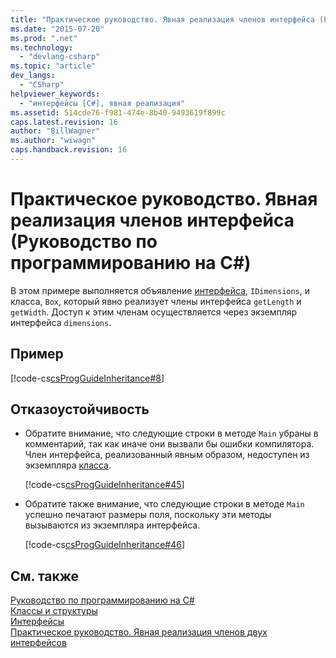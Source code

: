```yaml
---
title: "Практическое руководство. Явная реализация членов интерфейса (Руководство по программированию на C#) | Microsoft Docs"
ms.date: "2015-07-20"
ms.prod: ".net"
ms.technology: 
  - "devlang-csharp"
ms.topic: "article"
dev_langs: 
  - "CSharp"
helpviewer_keywords: 
  - "интерфейсы [C#], явная реализация"
ms.assetid: 514cde76-f981-474e-8b40-9493619f899c
caps.latest.revision: 16
author: "BillWagner"
ms.author: "wiwagn"
caps.handback.revision: 16
---
```

# Практическое руководство. Явная реализация членов интерфейса (Руководство по программированию на C#)
В этом примере выполняется объявление [интерфейса](../../../csharp/language-reference/keywords/interface.md), `IDimensions`, и класса, `Box`, который явно реализует члены интерфейса `getLength` и `getWidth`.  Доступ к этим членам осуществляется через экземпляр интерфейса `dimensions`.  
  
## Пример  
 [!code-cs[csProgGuideInheritance#8](../../../csharp/programming-guide/classes-and-structs/codesnippet/CSharp/how-to-explicitly-implement-interface-members_1.cs)]  
  
## Отказоустойчивость  
  
-   Обратите внимание, что следующие строки в методе `Main` убраны в комментарий, так как иначе они вызвали бы ошибки компилятора.  Член интерфейса, реализованный явным образом, недоступен из экземпляра [класса](../../../csharp/language-reference/keywords/class.md).  
  
     [!code-cs[csProgGuideInheritance#45](../../../csharp/programming-guide/classes-and-structs/codesnippet/CSharp/how-to-explicitly-implement-interface-members_2.cs)]  
  
-   Обратите также внимание, что следующие строки в методе `Main` успешно печатают размеры поля, поскольку эти методы вызываются из экземпляра интерфейса.  
  
     [!code-cs[csProgGuideInheritance#46](../../../csharp/programming-guide/classes-and-structs/codesnippet/CSharp/how-to-explicitly-implement-interface-members_3.cs)]  
  
## См. также  
 [Руководство по программированию на C\#](../../../csharp/programming-guide/index.md)   
 [Классы и структуры](../../../csharp/programming-guide/classes-and-structs/index.md)   
 [Интерфейсы](../../../csharp/programming-guide/interfaces/index.md)   
 [Практическое руководство. Явная реализация членов двух интерфейсов](../../../csharp/programming-guide/interfaces/how-to-explicitly-implement-members-of-two-interfaces.md)